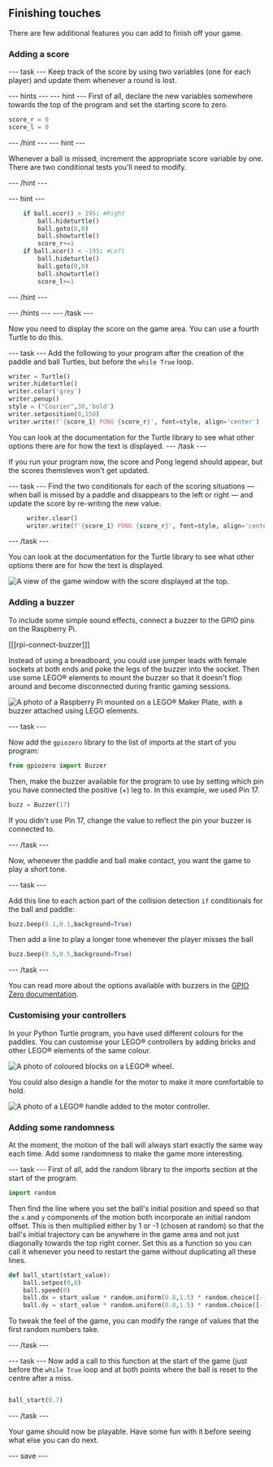 ## Finishing touches

There are few additional features you can add to finish off your game.

### Adding a score

--- task ---
Keep track of the score by using two variables (one for each player) and update them whenever a round is lost.

--- hints ---
--- hint ---
First of all, declare the new variables somewhere towards the top of the program and set the starting score to zero.

```python   
score_r = 0   
score_l = 0   
```
--- /hint ---
--- hint ---

Whenever a ball is missed, increment the appropriate score variable by one. There are two conditional tests you'll need to modify.


--- /hint ---

--- hint ---
```python
    if ball.xcor() > 195: #Right
        ball.hideturtle()
        ball.goto(0,0)
        ball.showturtle()
        score_r+=1
    if ball.xcor() < -195: #Left
        ball.hideturtle()
        ball.goto(0,0)
        ball.showturtle()
        score_l+=1
```
--- /hint ---

--- /hints ---
--- /task ---

Now you need to display the score on the game area. You can use a fourth Turtle to do this.

--- task ---
Add the following to your program after the creation of the paddle and ball Turtles, but before the `while True` loop.

```python
writer = Turtle()
writer.hideturtle()
writer.color('grey')
writer.penup()
style = ("Courier",30,'bold')
writer.setposition(0,150)
writer.write(f'{score_1} PONG {score_r}', font=style, align='center')
```

You can look at the documentation for the Turtle library to see what other options there are for how the text is displayed. 
--- /task ---

If you run your program now, the score and Pong legend should appear, but the scores themsleves won't get updated.  

--- task ---
Find the two conditionals for each of the scoring situations — when ball is missed by a paddle and disappears to the left or right — and update the score by re-writing the new value. 

```python
     writer.clear()
     writer.write(f'{score_1} PONG {score_r}', font=style, align='center')
```

--- /task ---

You can look at the documentation for the Turtle library to see what other options there are for how the text is displayed. 

![A view of the game window with the score displayed at the top.](images/score.png)

### Adding a buzzer

To include some simple sound effects, connect a buzzer to the GPIO pins on the Raspberry Pi.

[[[rpi-connect-buzzer]]]


Instead of using a breadboard, you could use jumper leads with female sockets at both ends and poke the legs of the buzzer into the socket. Then use some LEGO® elements to mount the buzzer so that it doesn't flop around and become disconnected during frantic gaming sessions.


![A photo of a Raspberry Pi mounted on a LEGO® Maker Plate, with a buzzer attached using LEGO elements.](images/buzzer.JPG)

--- task ---

Now add the `gpiozero` library to the list of imports at the start of you program:

```python
from gpiozero import Buzzer
```

Then, make the buzzer available for the program to use by setting which pin you have connected the positive (+) leg to. In this example, we used Pin 17.

```python
buzz = Buzzer(17)
```
If you didn't use Pin 17, change the value to reflect the pin your buzzer is connected to.


--- /task ---

Now, whenever the paddle and ball make contact, you want the game to play a short tone.

--- task ---

Add this line to each action part of the collision detection `if` conditionals for the ball and paddle:

```python
buzz.beep(0.1,0.1,background=True)
```

Then add a  line to play a longer tone whenever the player misses the ball

```python
buzz.beep(0.5,0.5,background=True)
```

--- /task ---


You can read more about the options available with buzzers in the [GPIO Zero documentation](https://gpiozero.readthedocs.io/en/stable/api_output.html#buzzer).



### Customising your controllers

In your Python Turtle program, you have used different colours for the paddles. You can customise your LEGO® controllers by adding bricks and other LEGO® elements of the same colour.

![A photo of coloured blocks on a LEGO® wheel.](images/blue_wheel.JPG)

You could also design a handle for the motor to make it more comfortable to hold.

![A photo of a LEGO® handle added to the motor controller.](images/handle.JPG)

### Adding some randomness

At the moment, the motion of the ball will always start exactly the same way each time. Add some randomness to make the game more interesting.

--- task ---
First of all, add the random library to the imports section at the start of the program.

```python
import random
```

Then find the line where you set the ball's initial position and speed so that the `x` and `y` components of the motion both incorporate an initial random offset. This is then multiplied either by 1 or -1 (chosen at random) so that the ball's initial trajectory can be anywhere in the game area and not just diagonally towards the top right corner. Set this as a function so you can call it whenever you need to restart the game without duplicating all these lines. 
 
```python
def ball_start(start_value):
    ball.setpos(0,0)
    ball.speed(0)
    ball.dx = start_value * random.uniform(0.8,1.5) * random.choice([-1,1])
    ball.dy = start_value * random.uniform(0.8,1.5) * random.choice([-1,1])
```
To tweak the feel of the game, you can modify the range of values that the first random numbers take. 
 
--- /task ---

--- task ---
Now add a call to this function at the start of the game (just before the `while True` loop and at both points where the ball is reset to the centre after a miss.

```python

ball_start(0.7)
```
--- /task ---

Your game should now be playable. Have some fun with it before seeing what else you can do next. 

--- save ---
